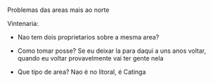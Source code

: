 # 
Problemas das areas mais ao norte

Vintenaria:
  - Nao tem dois proprietarios sobre a mesma area?
  - Como tomar posse?
    Se eu deixar la para daqui a uns anos voltar, quando eu voltar provavelmente vai ter gente nela


- Que tipo de area?
  Nao é no litoral, é Catinga
